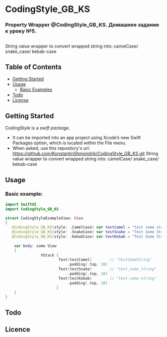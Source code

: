  # CodingStyle_GB_KS
 ### Property Wrapper @CodingStyle_GB_KS. Домашнее задание к уроку №5.
 ## 
 String value wrapper to convert wrapped string into: camelCase/ snake_case/ kebab-case

  ## Table of Contents
  * [Getting Started](#getting-started)
  * [Usage](#usage)
      * [Basic Examples](#usage)
  * [Todo](#todo)
  * [License](#license)

  ## Getting Started
  CodingStyle is a *swift package*.
   * It can be imported into an app project using Xcode’s new Swift Packages option, which is located within the File menu.
   * When asked, use this repository's url: https://github.com/KonstantinShmondrik/CodingStyle_GB_KS.git
  String value wrapper to convert wrapped string into:
   camelCase/ snake_case/ kebab-case

   ## Usage

  ### Basic example:
  ```swift
  import SwiftUI
  import CodingStyle_GB_KS

  struct CodingStyleExampleView: View
  {
     @CodingStyle_GB_KS(style: .CamelCase) var testCamel = "test some string"
     @CodingStyle_GB_KS(style: .SnakeCase) var testSnake = "Test Some String"
     @CodingStyle_GB_KS(style: .KebabCase) var testKebab = "Test Some String"
      
      var body: some View
      {
                  VStack {
                          Text(testCamel)        // "TestSomeString"
                              .padding(.top, 10)
                          Text(testSnake)        // "test_some_string"
                              .padding(.top, 10) 
                          Text(testKebab)        // "test-some-string"
                              .padding(.top, 10)
                         }
      }
  }
  ```

   ## Todo

   ## Licence
